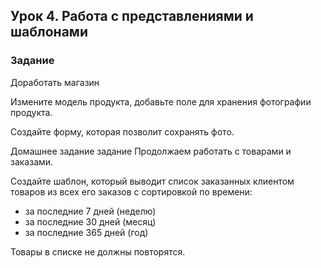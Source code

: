 
## Урок 4. Работа с представлениями и шаблонами
### Задание
Доработать магазин

Измените модель продукта, добавьте поле для хранения фотографии продукта.

Создайте форму, которая позволит сохранять фото.

Домашнее задание задание
Продолжаем работать с товарами и заказами.

Создайте шаблон, который выводит список заказанных клиентом товаров из всех его заказов с сортировкой по времени:
* за последние 7 дней (неделю)
* за последние 30 дней (месяц)
* за последние 365 дней (год)

Товары в списке не должны повторятся.